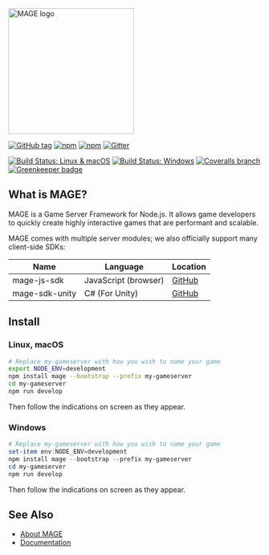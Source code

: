 <img src="https://github.com/mage/mage/raw/master/logo.png" alt="MAGE logo" width="250" height="250" />

[![GitHub tag](https://img.shields.io/github/tag/mage/mage.svg?style=flat-square)](https://github.com/mage/mage/releases/latest)
[![npm](https://img.shields.io/npm/v/mage.svg?style=flat-square)](https://www.npmjs.com/package/mage)
[![npm](https://img.shields.io/npm/dt/mage.svg?style=flat-square)](https://www.npmjs.com/package/mage)
[![Gitter](https://img.shields.io/gitter/room/mage/mage.svg?style=flat-square)](https://gitter.im/mage/mage)

[![Build Status: Linux & macOS](https://img.shields.io/travis/mage/mage.svg?style=flat-square&label=ci%20linux%2Fmacos)](https://travis-ci.org/mage/mage)
[![Build Status: Windows](https://img.shields.io/appveyor/ci/mage/mage/master.svg?style=flat-square&label=ci%20windows)](https://ci.appveyor.com/project/mage/mage/branch/master)
[![Coveralls branch](https://img.shields.io/coveralls/mage/mage/master.svg?style=flat-square)](https://coveralls.io/github/mage/mage)
[![Greenkeeper badge](https://badges.greenkeeper.io/mage/mage.svg)](https://greenkeeper.io/)

What is MAGE?
-------------

MAGE is a Game Server Framework for Node.js. It allows game developers to quickly create
highly interactive games that are performant and scalable.

MAGE comes with multiple server modules; we also officially support many client-side SDKs:

| Name             | Language             | Location                                           |
| ---------------- | -------------------- | -------------------------------------------------- |
| mage-js-sdk      | JavaScript (browser) | [GitHub](https://github.com/mage/mage-sdk-js)      |
| mage-sdk-unity   | C# (For Unity)       | [GitHub](https://github.com/mage/mage-sdk-unity)   |

Install
-------

### Linux, macOS

```bash
# Replace my-gameserver with how you wish to name your game
export NODE_ENV=development
npm install mage --bootstrap --prefix my-gameserver
cd my-gameserver
npm run develop
```

Then follow the indications on screen as they appear.

### Windows

```powershell
# Replace my-gameserver with how you wish to name your game
set-item env:NODE_ENV=development
npm install mage --bootstrap --prefix my-gameserver
cd my-gameserver
npm run develop
```

Then follow the indications on screen as they appear.

See Also
---------

* [About MAGE](https://wizcorp.jp/mage)
* [Documentation](https://mage.github.io/mage)
